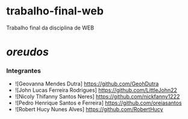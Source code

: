 # trabalho-final-web
Trabalho final da disciplina de WEB
# _oreudos_

### Integrantes

- ![Geovanna Mendes Dutra] <https://github.com/GeohDutra>
- ![John Lucas Ferreira Rodrigues] <https://github.com/LittleJohn22>
- ![Nicoly Thifanny Santos Neres] <https://github.com/nickfanny1222>
- ![Pedro Henrique Santos e Ferreira] <https://github.com/oreiasantos>
- ![Robert Hucy Nunes Alves] <https://github.com/RobertHucy>
